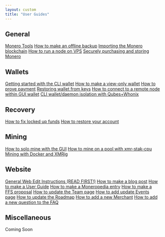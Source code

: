 ```yaml
---
layout: custom
title: "User Guides"
---
```

<div class="guides">
<section class="container">
    <div class="row">
        <div class="left half no-pad-sm col-lg-6 col-md-6 col-sm-12 col-xs-12">
            <div class="info-block">
                <div class="row center-xs">
                    <div class="col">
                        <h2>General</h2>
                    </div>
                </div>
<div class="row start-xs" markdown="1">

[Monero Tools](monero_tools.html)
[How to make an offline backup](Offline_Backup.html)
[Importing the Monero blockchain](importing_blockchain.html)
[How to run a node on VPS](vps_run_node.html)
[Securely purchasing and storing Monero](securely_purchase.html)

</div>
            </div>
        </div>
        <div class="right half col-lg-6 col-md-6 col-sm-12 col-xs-12">
            <div class="info-block">
                <div class="row center-xs">
                    <div class="col">
                        <h2>Wallets</h2>
                    </div>
                </div>
<div class="row start-xs" markdown="1">

[Getting started with the CLI wallet](monero-wallet-cli.html)
[How to make a view-only wallet](view_only.html)
[How to prove payment](prove-payment.html)
[Restoring wallet from keys](restore_from_keys.html)
[How to connect to a remote node within GUI wallet](remote_node_gui.html)
[CLI wallet/daemon isolation with Qubes+Whonix](cli_wallet_daemon_isolation_qubes_whonix.html)

</div>
            </div>
        </div>
    </div>
</section>

<section class="container">
    <div class="row">
        <div class="left half no-pad-sm col-lg-6 col-md-6 col-sm-12 col-xs-12">
            <div class="info-block">
                <div class="row center-xs">
                    <div class="col">
                        <h2>Recovery</h2>
                    </div>
                </div>
<div class="row start-xs" markdown="1">

[How to fix locked up funds](howto_fix_stuck_funds.html)
[How to restore your account](restore_account.html)

</div>
            </div>
        </div>
        <div class="right half col-lg-6 col-md-6 col-sm-12 col-xs-12">
            <div class="info-block">
                <div class="row center-xs">
                    <div class="col">
                        <h2>Mining</h2>
                    </div>
                </div>
<div class="row start-xs" markdown="1">

[How to solo mine with the GUI](solo_mine_GUI.html)
[How to mine on a pool with xmr-stak-cpu](mine-to-pool.html)
[Mining with Docker and XMRig](mining_with_xmrig_and_docker.html)

</div>
            </div>
        </div>
    </div>
    
    
    
</section>
<section class="container">
    <div class="row">
        <div class="left half no-pad-sm col-lg-6 col-md-6 col-sm-12 col-xs-12">
            <div class="info-block">
                <div class="row center-xs">
                    <div class="col">
                        <h2>Website</h2>
                    </div>
                </div>
<div class="row start-xs" markdown="1">

[General Web Edit Instructions (READ FIRST!)](website-general.html)
[How to make a blog post](website-blog.html)
[How to make a User Guide](website-user-guide.html)
[How to make a Moneropedia entry](website-moneropedia.html)
[How to make a FFS proposal](website-ffs.html)
[How to update the Team page](website-team.html)
[How to add update Events page](website-events.html)
[How to update the Roadmap](website-roadmap.html)
[How to add a new Merchant](website-merchants.html)
[How to add a new question to the FAQ](website-faq.html)

</div>
            </div>
        </div>
        <div class="right half col-lg-6 col-md-6 col-sm-12 col-xs-12">
            <div class="info-block">
                <div class="row center-xs">
                    <div class="col">
                        <h2>Miscellaneous</h2>
                    </div>
                </div>
<div class="row start-xs" markdown="1">
Coming Soon
</div>
            </div>
        </div>
    </div>
    
    
    
</section>
</div>
